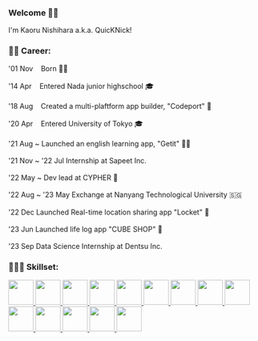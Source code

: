 ### Welcome 🖖🏻

I'm Kaoru Nishihara a.k.a. QuicKNick!

### 🧑🏻‍ Career:
'01 Nov &nbsp;&nbsp; Born 👶🏻  
<br />
'14 Apr &nbsp;&nbsp; Entered Nada junior highschool 🎓  
<br />
'18 Aug &nbsp;&nbsp; Created a multi-plaftform app builder, "Codeport" 🚀  
<br />
'20 Apr &nbsp;&nbsp; Entered University of Tokyo 🎓  
<br />
'21 Aug ~ Launched an english learning app, "Getit" 💪🏻  
<br />
'21 Nov ~ '22 Jul Internship at Sapeet Inc.   
<br />
'22 May ~ Dev lead at CYPHER 🎤  
<br />
'22 Aug ~ '23 May Exchange at Nanyang Technological University 🇸🇬  
<br />
'22 Dec Launched Real-time location sharing app "Locket" 🚀  
<br />
'23 Jun Launched life log app "CUBE SHOP" 🧊  
<br />
'23 Sep Data Science Internship at Dentsu Inc.  

### 🧑🏻‍💻 Skillset:
<a href="https://www.typescriptlang.org/">
    <img height="50" src="https://iconape.com/wp-content/png_logo_vector/typescript.png"/>
</a>
<a href="https://reactjs.org/">
    <img height="50" src="https://cdn0.iconfinder.com/data/icons/logos-brands-in-colors/128/react_color-1024.png"/>
</a>
<a href="https://nextjs.org/">
    <img height="50" src="https://images.ctfassets.net/23aumh6u8s0i/c04wENP3FnbevwdWzrePs/1e2739fa6d0aa5192cf89599e009da4e/nextjs"/>
</a>
<a href="https://nodejs.org/en/">
    <img height="50" src="https://cdn4.iconfinder.com/data/icons/logos-and-brands/512/233_Node_Js_logo-1024.png"/>
</a>
<a href="https://nestjs.com/">
    <img height="50" src="https://habrastorage.org/getpro/habr/post_images/d11/98b/ac8/d1198bac8e4ced0d89d5e5983061f418.png"/>
</a>
<a href="https://flutter.dev/">
    <img height="50" src="https://assets-global.website-files.com/6047a9e35e5dc54ac86ddd90/63018720eab24847b1f88ee2_cc137f7e.png"/>
</a>
<a href="https://developer.apple.com/xcode/swiftui/">
    <img height="50" src="https://cdn4.iconfinder.com/data/icons/social-media-logos-6/512/23-swift-1024.png"/>
</a>
<a href="https://en.wikipedia.org/wiki/C%2B%2B">
    <img height="50" src="https://upload.wikimedia.org/wikipedia/commons/thumb/1/18/ISO_C%2B%2B_Logo.svg/1822px-ISO_C%2B%2B_Logo.svg.png"/>
</a>
<a href="https://cloud.google.com/">
    <img height="50" src="https://upload.wikimedia.org/wikipedia/commons/thumb/c/c2/Google-cloud-platform-v2.svg/2310px-Google-cloud-platform-v2.svg.png"/>
</a>
<a href="https://www.mongodb.com/">
    <img height="50" src="https://cdn.theorg.com/53a98419-f97d-4b28-a38a-99566bcac4db_thumb.png"/>
</a>
<a href="https://graphql.org/">
    <img height="50" src="https://upload.wikimedia.org/wikipedia/commons/thumb/1/17/GraphQL_Logo.svg/1200px-GraphQL_Logo.svg.png"/>
</a>
<a href="https://www.figma.com/files/recent?fuid=1033476976169315408">
    <img height="50" src="https://cdn4.iconfinder.com/data/icons/logos-brands-in-colors/3000/figma-logo-512.png"/>
</a>
<a href="https://www.autodesk.com/products/maya/overview">
    <img height="50" src="https://img.utdstc.com/icon/db0/f35/db0f35ec9d0acb2956ef4905c135340c4228417f775eebbf69bf048e18809295:200"/>
</a>
<a href="https://www.unrealengine.com/en-US">
    <img height="50" src="https://www.kindpng.com/picc/m/134-1340346_transparent-unreal-logo-png-unreal-engine-icon-png.png"/>
</a>
